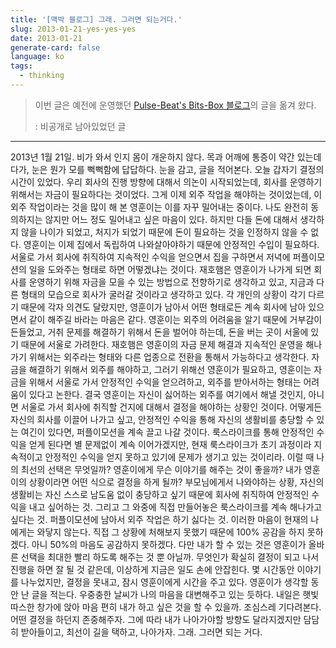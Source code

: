 ```yaml
---
title: '[맥박 블로그] 그래. 그러면 되는거다.'
slug: 2013-01-21-yes-yes-yes
date: 2013-01-21
generate-card: false
language: ko
tags:
  - thinking
---
```


> 이번 글은 예전에 운영했던 [Pulse-Beat's Bits-Box 블로그](https://pulsebeat.tistory.com/)의 글을 옮겨 왔다.
>
> : 비공개로 남아있었던 글

---

2013년 1월 21일. 비가 와서 인지 몸이 개운하지 않다. 목과 어깨에 통증이 약간 있는데다가, 눈은 뭔가 모를 뻑뻑함에 답답하다. 눈을 감고, 글을 적어본다. 오늘 갑자기 결정의 시간이 있었다. 우리 회사의 진행 방향에 대해서 의논이 시작되었는데, 회사를 운영하기 위해서는 자금이 필요하다는 것이었다. 그게 이제 외주 작업을 해야하는 것이었는데, 이 외주 작업이라는 것을 많이 해 본 영훈이는 이를 자꾸 밀어내는 중이다. 나도 완전히 동의하지는 않지만 어느 정도 밀어내고 싶은 마음이 있다. 하지만 다들 돈에 대해서 생각하지 않을 나이가 되었고, 처지가 되었기 때문에 돈이 필요하는 것을 인정하지 않을 수 없다. 영훈이는 이제 집에서 독립하여 나와살아야하기 때문에 안정적인 수입이 필요하다. 서울로 가서 회사에 취직하여 지속적인 수익을 얻으면서 집을 구하면서 저녁에 퍼플이모션의 일을 도와주는 형태로 하면 어떻겠냐는 것이다. 재호햄은 영훈이가 나가게 되면 회사를 운영하기 위해 자금을 모을 수 있는 방법으로 전향하기로 생각하고 있고, 지금과 다른 형태의 모습으로 회사가 굴러갈 것이라고 생각하고 있다. 각 개인의 상황이 각기 다르기 때문에 각자 의견도 달랐지만, 영훈이가 남아서 어떤 형태로든 계속 회사에 남아 있으면서 같이 해주길 바라는 마음은 같다. 영훈이는 외주의 어려움을 알기 때문에 거부감이 든들었고, 거취 문제를 해결하기 위해서 돈을 벌어야 하는데, 돈을 버는 곳이 서울에 있기 때문에 서울로 가려한다. 재호햄은 영훈이의 자금 문제 해결과 지속적인 운영을 해나가기 위해서는 외주라는 형태와 다른 업종으로 전환을 통해서 가능하다고 생각한다. 자금을 해결하기 위해서 외주를 해야하고, 그러기 위해선 영훈이가 필요하고, 영훈이는 자금을 위해서 서울로 가서 안정적인 수익을 얻으려하고, 외주를 받아서하는 형태는 어려움이 있다고 논한다. 결국 영훈이는 자신이 싫어하는 외주를 여기에서 해낼 것인지, 아니면 서울로 가서 회사에 취직할 건지에 대해서 결정을 해야하는 상황인 것이다. 어떻게든 자신의 회사를 이끌어 나가고 싶고, 안정적인 수익을 통해 자신의 생활비를 충당할 수 있는 여긴이 있다면, 퍼플이모션을 계속 끌고 나갈 것이다. 룩스라이크를 통해 안정적인 수익을 얻게 된다면 별 문제없이 계속 이어가겠지만, 현재 룩스라이크가 초기 과정이라 지속적이고 안정적인 수익을 얻지 못하고 있기에 문제가 생기고 있는 것이리라. 이럴 때 나의 최선의 선택은 무엇일까? 영훈이에게 무슨 이야기를 해주는 것이 좋을까? 내가 영훈이의 상황이라면 어떤 식으로 결정을 하게 될까? 부모님에게서 나와야하는 상황, 자신의 생활비는 자신 스스로 남도움 없이 충당하고 싶기 때문에 회사에 취직하여 안정적인 수익을 내고 싶어하는 것. 그리고 그 와중에 직접 만들어놓은 룩스라이크를 계속 해나가고 싶다는 것. 퍼플이모션에 남아서 외주 작업은 하기 싫다는 것. 이러한 마음이 현재의 나에게는 와닿지 않는다. 직접 그 상황에 처해보지 못했기 때문에 100% 공감을 하지 못하겠다. 아니 50%의 마음도 공감하지 못하겠다. 다만 내가 할 수 있는 것은 영훈이가 올바른 선택을 최대한 빨리 하도록 해주는 것 뿐 아닐까. 무엇인가 확실히 결정이 되고 나서 진행을 하면 잘 될 것 같은데, 이상하게 지금은 일도 손에 안잡힌다. 몇 시간동안 이야기를 나누었지만, 결정을 못내고, 잠시 영훈이에게 시간을 주고 있다. 영훈이가 생각할 동안 난 글을 적는다. 우중충한 날씨가 나의 마음을 대변해주고 있는 듯하다. 내일은 햇빛따스한 창가에 앉아 마음 편히 내가 하고 싶은 것을 할 수 있을까. 조심스레 기다려본다. 어떤 결정을 하던지 존중해주자. 그에 따라 내가 나아가야할 방향도 달라지겠지만 담담히 받아들이고, 최선이 길을 택하고, 나아가자. 그래. 그러면 되는 거다.
